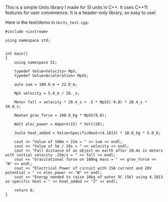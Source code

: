 This is a simple Units library I made for SI units in C++. It uses
	C++11 features for user convenience. It is a header-only library,
	so easy to use!
	
Here is the test/demo in ```Units_test.cpp```:

```
#include <iostream>

using namespace std;


int main()
{
	using namespace SI;
	
	typedef Value<Velocity> MpS;
	typedef Value<Acceleration> MpSS;

	auto sum = 100.0_m + 22.0_m;

	MpS velocity = 5.0_m / 20._s;

	Meter fall = velocity * 20.4_s + .5 * MpSS(-9.8) * 20.4_s * 20.4_s;
	
	Newton grav_force = 100.0_kg * MpSS(9.8);

	Watt elec_power = Ampere(15) * Volt(20);
	
	Joule heat_added = Value<SpecificHeat>(4.1813) * 10.0_kg * 5.0_K;
	
	cout << "Value of 100m + 22m = " << sum << endl;
	cout << "Value of 5m / 20s = " << velocity << endl;
	cout << "Fall distance of an object on earth after 20.4s in meters with initial velocity .25m/s = " << fall << endl;
	cout << "Gravitational force on 100kg mass = " << grav_force << "N" << endl;
	cout << "Electrical Power of circuit with 15A current and 20V potential = " << elec_power << "W" << endl;
	cout << "Energy needed to raise 10kg of water 5C (5K) using 4.1813 as specific heat = " << heat_added << "J" << endl;

	return 0;
}
```
